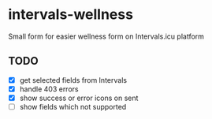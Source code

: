 # intervals-wellness

Small form for easier wellness form on Intervals.icu platform

## TODO

* [x] get selected fields from Intervals
* [x] handle 403 errors
* [x] show success or error icons on sent
* [ ] show fields which not supported
